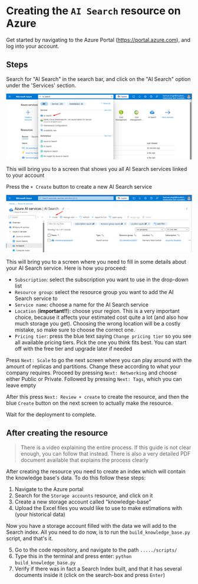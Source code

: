# Creating the `AI Search` resource on Azure

Get started by navigating to the Azure Portal (<https://portal.azure.com>), and log into your account.

## Steps

Search for "AI Search" in the search bar, and click on the "AI Search" option under the 'Services' section.

![1_SearchBar](./images/1_SearchBar.png)

This will bring you to a screen that shows you all AI Search services linked to your account

Press the `+ Create` button to create a new AI Search service

![2_Create](./images/2_Create.png)

This will bring you to a screen where you need to fill in some details about your AI Search service. Here is how you proceed:

- `Subscription`: select the subscription you want to use in the drop-down list
- `Resource group`: select the resource group you want to add the AI Search service to
- `Service name`: choose a name for the AI Search service
- `Location` (**important!!**): choose your region. This is a very important choice, because it affects your estimated cost quite a lot (and also how much storage you get). Choosing the wrong location will be a costly mistake, so make sure to choose the correct one.
- `Pricing tier`: press the blue text saying `Change pricing tier` so you see all available pricing tiers. Pick the one you think fits best. You can start off with the free tier and upgrade later if needed

Press `Next: Scale` to go the next screen where you can play around with the amount of replicas and partitions. Change these according to what your company requires. Proceed by pressing `Next: Networking` and choose either Public or Private. Followed by pressing `Next: Tags`, which you can leave empty

After this press `Next: Review + create` to create the resource, and then the blue `Create` button on the next screen to actually make the resource.

Wait for the deployment to complete.

## After creating the resource

> There is a video explaining the entire process. If this guide is not clear enough, you can follow that instead.
> There is also a very detailed PDF document available that explains the process clearly

After creating the resource you need to create an index which will contain the knowledge base's data. To do this follow these steps:

1. Navigate to the Azure portal
2. Search for the `Storage accounts` resource, and click on it
3. Create a new storage account called "knowledge-base"
4. Upload the Excel files you would like to use to make estimations with (your historical data)

Now you have a storage account filled with the data we will add to the Search index. All you need to do now, is to run the `build_knowledge_base.py` script, and that's it.

<!-- markdownlint-disable MD029 -->
5. Go to the code repository, and navigate to the path `...../scripts/`
6. Type this in the terminal and press enter: `python build_knowledge_base.py`
7. Verify if there was in fact a Search Index built, and that it has several documents inside it (click on the search-box and press `Enter`)
